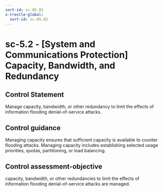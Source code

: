 ```yaml
---
sort-id: sc-05.02
x-trestle-global:
  sort-id: sc-05.02
---
```


# sc-5.2 - \[System and Communications Protection\] Capacity, Bandwidth, and Redundancy

## Control Statement

Manage capacity, bandwidth, or other redundancy to limit the effects of information flooding denial-of-service attacks.

## Control guidance

Managing capacity ensures that sufficient capacity is available to counter flooding attacks. Managing capacity includes establishing selected usage priorities, quotas, partitioning, or load balancing.

## Control assessment-objective

capacity, bandwidth, or other redundancies to limit the effects of information flooding denial-of-service attacks are managed.
